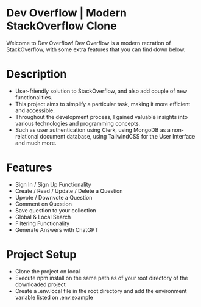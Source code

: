 # Dev Overflow | Modern StackOverflow Clone

Welcome to Dev Overflow! Dev Overflow is a modern recration of StackOverflow, with some extra features that you can find down below.

# Description

- User-friendly solution to StackOverflow, and also add couple of new functionalities.
- This project aims to simplify a particular task, making it more efficient and accessible.
- Throughout the development process, I gained valuable insights into various technologies and programming concepts.
- Such as user authentication using Clerk, using MongoDB as a non-relational document database, using TailwindCSS for the User Interface and much more.

# Features

- Sign In / Sign Up Functionality
- Create / Read / Update / Delete a Question
- Upvote / Downvote a Question
- Comment on Question
- Save question to your collection
- Global & Local Search
- Filtering Functionality
- Generate Answers with ChatGPT

# Project Setup

- Clone the project on local
- Execute npm install on the same path as of your root directory of the downloaded project
- Create a .env.local file in the root directory and add the environment variable listed on .env.example
